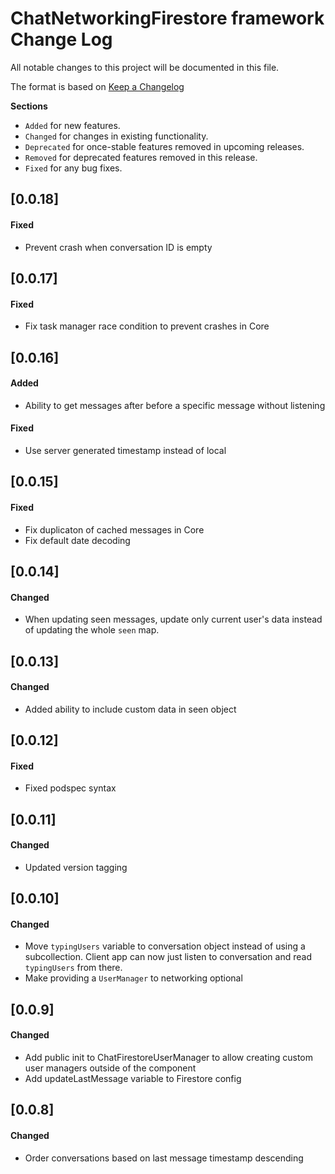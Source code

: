 # ChatNetworkingFirestore framework Change Log
All notable changes to this project will be documented in this file.

The format is based on [Keep a Changelog](http://keepachangelog.com/)

__Sections__

 - `Added` for new features.
 - `Changed` for changes in existing functionality.
 - `Deprecated` for once-stable features removed in upcoming releases.
 - `Removed` for deprecated features removed in this release.
 - `Fixed` for any bug fixes.

 ## [0.0.18]
 
 #### Fixed
 - Prevent crash when conversation ID is empty

 ## [0.0.17]

 #### Fixed
 - Fix task manager race condition to prevent crashes in Core

 ## [0.0.16]
 
 #### Added 
 - Ability to get messages after before a specific message without listening

 #### Fixed
 - Use server generated timestamp instead of local

 ## [0.0.15]

 #### Fixed
 - Fix duplicaton of cached messages in Core
 - Fix default date decoding

 ## [0.0.14]

 #### Changed
 - When updating seen messages, update only current user's data instead of updating the whole `seen` map.

 ## [0.0.13]

 #### Changed
 - Added ability to include custom data in seen object

 ## [0.0.12]

 #### Fixed
 - Fixed podspec syntax

 ## [0.0.11]

 #### Changed
 - Updated version tagging

 ## [0.0.10]

 #### Changed
 - Move `typingUsers` variable to conversation object instead of using a subcollection. Client app can now just listen to conversation and read `typingUsers` from there.
 - Make providing a `UserManager` to networking optional

 ## [0.0.9]

 #### Changed
 - Add public init to ChatFirestoreUserManager to allow creating custom user managers outside of the component
 - Add updateLastMessage variable to Firestore config

 ## [0.0.8]

 #### Changed
 - Order conversations based on last message timestamp descending
